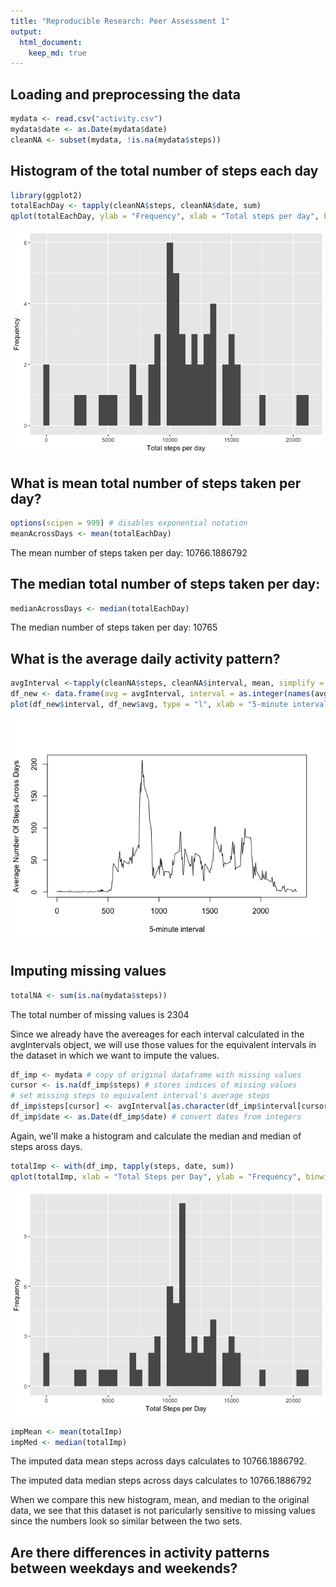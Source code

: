 ```yaml
---
title: "Reproducible Research: Peer Assessment 1"
output: 
  html_document:
    keep_md: true
---
```



## Loading and preprocessing the data


```r
mydata <- read.csv("activity.csv")
mydata$date <- as.Date(mydata$date)
cleanNA <- subset(mydata, !is.na(mydata$steps))
```


## Histogram of the total number of steps each day

```r
library(ggplot2)
totalEachDay <- tapply(cleanNA$steps, cleanNA$date, sum)
qplot(totalEachDay, ylab = "Frequency", xlab = "Total steps per day", binwidth = 500)
```

![](PA1_template_files/figure-html/sumbyday-1.png)<!-- -->

## What is mean total number of steps taken per day?


```r
options(scipen = 999) # disables exponential notation 
meanAcrossDays <- mean(totalEachDay)
```
The mean number of steps taken per day: 10766.1886792


## The median total number of steps taken per day:

```r
medianAcrossDays <- median(totalEachDay)
```
The median number of steps taken per day: 10765

## What is the average daily activity pattern?


```r
avgInterval <-tapply(cleanNA$steps, cleanNA$interval, mean, simplify = TRUE)
df_new <- data.frame(avg = avgInterval, interval = as.integer(names(avgInterval)))
plot(df_new$interval, df_new$avg, type = "l", xlab = "5-minute interval" , ylab = "Average Number Of Steps Across Days")
```

![](PA1_template_files/figure-html/averages-1.png)<!-- -->


## Imputing missing values


```r
totalNA <- sum(is.na(mydata$steps))
```

The total number of missing values is 2304

Since we already have the avereages for each interval calculated in the avgIntervals object, we will use those values for the equivalent intervals in the dataset in which we want to impute the values.


```r
df_imp <- mydata # copy of original dataframe with missing values
cursor <- is.na(df_imp$steps) # stores indices of missing values
# set missing steps to equivalent interval's average steps
df_imp$steps[cursor] <- avgInterval[as.character(df_imp$interval[cursor])]
df_imp$date <- as.Date(df_imp$date) # convert dates from integers
```
Again, we'll make a histogram and calculate the median and median of steps aross days.


```r
totalImp <- with(df_imp, tapply(steps, date, sum))
qplot(totalImp, xlab = "Total Steps per Day", ylab = "Frequency", binwidth = 500)
```

![](PA1_template_files/figure-html/imphist-1.png)<!-- -->

```r
impMean <- mean(totalImp)
impMed <- median(totalImp)
```

The imputed data mean steps across days calculates to 10766.1886792.

The imputed data median steps across days calculates 
to 10766.1886792

When we compare this new histogram, mean, and median to the original data, we see that this dataset is not paricularly sensitive to missing values since the numbers look so similar between the two sets.

## Are there differences in activity patterns between weekdays and weekends?
